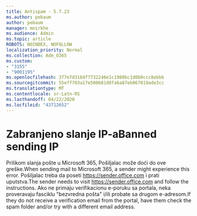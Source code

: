 ```yaml
---
title: Antispam - 5.7.23
ms.author: pebaum
author: pebaum
manager: mnirkhe
ms.audience: Admin
ms.topic: article
ROBOTS: NOINDEX, NOFOLLOW
localization_priority: Normal
ms.collection: Adm_O365
ms.custom:
- "3155"
- "9001195"
ms.openlocfilehash: 377e7d3164f7732246e1c1980bc1d0b0ccc8ebbb
ms.sourcegitcommit: 55eff703a17e500681d8fa6a87eb067019ade3cc
ms.translationtype: MT
ms.contentlocale: sr-Latn-RS
ms.lasthandoff: 04/22/2020
ms.locfileid: "43712652"
---
```

# <a name="banned-sending-ip"></a><span data-ttu-id="6a1e3-102">Zabranjeno slanje IP-a</span><span class="sxs-lookup"><span data-stu-id="6a1e3-102">Banned sending IP</span></span>

<span data-ttu-id="6a1e3-103">Prilikom slanja pošte u Microsoft 365, Pošiljalac može doći do ove greške.</span><span class="sxs-lookup"><span data-stu-id="6a1e3-103">When sending mail to Microsoft 365, a sender might experience this error.</span></span> <span data-ttu-id="6a1e3-104">Pošiljalac treba da poseti https://sender.office.com i prati uputstva.</span><span class="sxs-lookup"><span data-stu-id="6a1e3-104">The sender needs to visit https://sender.office.com and follow the instructions.</span></span>  <span data-ttu-id="6a1e3-105">Ako ne primaju verifikacionu e-poruku sa portala, neka proveravaju fasciklu "bezvredna pošta" i/ili probate sa drugom e-adresom.</span><span class="sxs-lookup"><span data-stu-id="6a1e3-105">If they do not receive a verification email from the portal, have them check the spam folder and/or try with a different email address.</span></span>
